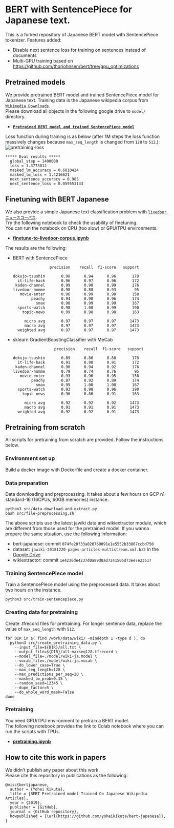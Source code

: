 # BERT with SentencePiece for Japanese text.
This is a forked repository of Japanese BERT model with SentencePiece tokenizer. Features added: 

- Disable next sentence loss for training on sentences instead of documents
- Multi-GPU training based on https://github.com/thorjohnsen/bert/tree/gpu_optimizations


## Pretrained models
We provide pretrained BERT model and trained SentencePiece model for Japanese text.
Training data is the Japanese wikipedia corpus from [`Wikimedia Downloads`](https://dumps.wikimedia.org/).  
Please download all objects in the following google drive to `model/` directory.
- **[`Pretrained BERT model and trained SentencePiece model`](https://drive.google.com/drive/folders/1Zsm9DD40lrUVu6iAnIuTH2ODIkh-WM-O?usp=sharing)** 

Loss function during training is as below (after 1M steps the loss function massively changes because `max_seq_length` is changed from `128` to `512`.):
![pretraining-loss](pretraining-loss.png)

```
***** Eval results *****
  global_step = 1400000
  loss = 1.3773012
  masked_lm_accuracy = 0.6810424
  masked_lm_loss = 1.4216621
  next_sentence_accuracy = 0.985
  next_sentence_loss = 0.059553143
```

## Finetuning with BERT Japanese
We also provide a simple Japanese text classification problem with [`livedoor ニュースコーパス`](https://www.rondhuit.com/download.html).  
Try the following notebook to check the usability of finetuning.  
You can run the notebook on CPU (too slow) or GPU/TPU environments.
- **[finetune-to-livedoor-corpus.ipynb](https://github.com/yoheikikuta/bert-japanese/blob/master/notebook/finetune-to-livedoor-corpus.ipynb)**

The results are the following:
- BERT with SentencePiece
  ```
                  precision    recall  f1-score   support

  dokujo-tsushin       0.98      0.94      0.96       178
    it-life-hack       0.96      0.97      0.96       172
   kaden-channel       0.99      0.98      0.99       176
  livedoor-homme       0.98      0.88      0.93        95
     movie-enter       0.96      0.99      0.98       158
          peachy       0.94      0.98      0.96       174
            smax       0.98      0.99      0.99       167
    sports-watch       0.98      1.00      0.99       190
      topic-news       0.99      0.98      0.98       163

       micro avg       0.97      0.97      0.97      1473
       macro avg       0.97      0.97      0.97      1473
    weighted avg       0.97      0.97      0.97      1473
  ```
- sklearn GradientBoostingClassifier with MeCab
  ```
                    precision    recall  f1-score   support

  dokujo-tsushin       0.89      0.86      0.88       178
    it-life-hack       0.91      0.90      0.91       172
   kaden-channel       0.90      0.94      0.92       176
  livedoor-homme       0.79      0.74      0.76        95
     movie-enter       0.93      0.96      0.95       158
          peachy       0.87      0.92      0.89       174
            smax       0.99      1.00      1.00       167
    sports-watch       0.93      0.98      0.96       190
      topic-news       0.96      0.86      0.91       163

       micro avg       0.92      0.92      0.92      1473
       macro avg       0.91      0.91      0.91      1473
    weighted avg       0.92      0.92      0.91      1473
  ```



## Pretraining from scratch
All scripts for pretraining from scratch are provided.
Follow the instructions below.

### Environment set up
Build a docker image with Dockerfile and create a docker container.

### Data preparation
Data downloading and preprocessing.
It takes about a few hours on GCP n1-standard-16 (16CPUs, 60GB memories) instance.

```
python3 src/data-download-and-extract.py
bash src/file-preprocessing.sh
```

The above scripts use the latest jawiki data and wikiextractor module, which are different from those used for the pretrained model.
If you wanna prepare the same situation, use the following information:

- bert-japanese: commit `074fe20f33a020769091e1e5552b33867ccbd750`
- dataset: `jawiki-20181220-pages-articles-multistream.xml.bz2` in the [Google Drive](https://drive.google.com/drive/folders/1Zsm9DD40lrUVu6iAnIuTH2ODIkh-WM-O?usp=sharing)
- wikiextractor: commit `1e4236de4237d0a89d0ad7241505d73ee7e23517`

### Training SentencePiece model
Train a SentencePiece model using the preprocessed data.
It takes about two hours on the instance.

```
python3 src/train-sentencepiece.py
```

### Creating data for pretraining
Create .tfrecord files for pretraining.
For longer sentence data, replace the value of `max_seq_length` with `512`.

```
for DIR in $( find /work/data/wiki/ -mindepth 1 -type d ); do 
  python3 src/create_pretraining_data.py \
    --input_file=${DIR}/all.txt \
    --output_file=${DIR}/all-maxseq128.tfrecord \
    --model_file=./model/wiki-ja.model \
    --vocab_file=./model/wiki-ja.vocab \
    --do_lower_case=True \
    --max_seq_length=128 \
    --max_predictions_per_seq=20 \
    --masked_lm_prob=0.15 \
    --random_seed=12345 \
    --dupe_factor=5 \
    --do_whole_word_mask=False
done
```

### Pretraining
You need GPU/TPU environment to pretrain a BERT model.  
The following notebook provides the link to Colab notebook where you can run the scripts with TPUs.

- **[pretraining.ipynb](https://github.com/yoheikikuta/bert-japanese/blob/master/notebook/pretraining.ipynb)**


## How to cite this work in papers
We didn't publish any paper about this work.  
Please cite this repository in publications as the following:

```
@misc{bertjapanese,
  author = {Yohei Kikuta},
  title = {BERT Pretrained model Trained On Japanese Wikipedia Articles},
  year = {2019},
  publisher = {GitHub},
  journal = {GitHub repository},
  howpublished = {\url{https://github.com/yoheikikuta/bert-japanese}},
}
```
